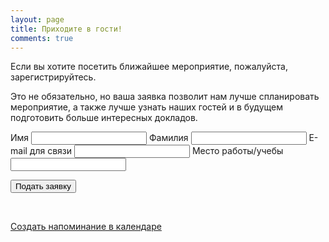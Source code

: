 ```yaml
---
layout: page
title: Приходите в гости!
comments: true
---
```


Если вы хотите посетить ближайшее мероприятие, пожалуйста, зарегистрируйтесь. 

Это не обязательно, но ваша заявка позволит
нам лучше спланировать мероприятие, а также лучше узнать наших гостей и в будущем подготовить больше интересных докладов.


<form action="http://getsimpleform.com/messages?form_api_token=64423d75fb4981e03fc6718d53dbda5e" method="post">
  <!-- the redirect_to is optional, the form will redirect to the referrer on submission -->
  <input type='hidden' name='redirect_to' value='http://kosbackend.hub44.net/register/thank-you.html' />
  <!-- all your input fields here.... -->
  <label for='name'>Имя</label>
  <input type='text' name='name' id='name' required=""/>
  <label for='surname'>Фамилия</label>
  <input type='text' name='surname' id='surname' required=""/>
  <label for='email'>E-mail для связи</label>
  <input type='email' name='email' id='email' required="" />
  <label for='work'>Место работы/учебы</label>
  <input type='text' name='work' id='work' required="" />
  <p>
  	<input type='submit' value='Подать заявку' class='btn' />
  </p>
  <br>
  <p><a class="fa fa-calendar" href="webcal://kosbackend.hub44.net/register/kosbackend.ics"> Создать напоминание в календаре</a></p>
</form>